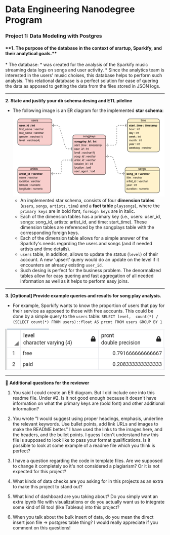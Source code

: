 <h1>Data Engineering Nanodegree Program</h1>

<h3>Project 1: Data Modeling with Postgres</h3>

<h4>**1. The purpose of the database in the context of srartup, Sparkify, and their analytical goals.**</h4>
* The database:
    * was created for the analysis of the Sparkify music streaming data logs on songs and user activity.
    * Since the analytics team is interested in the users' music choises, this database helps to perform such analysis. This relational database is a perfect solution for ease of quering the data as apposed to getting the data from the files stored in JSON logs.

***

**2. State and justify your db schema desing and ETL pileline**
* The following image is an ER diagram for the implemented **star schema**:
![Star Schema](images/star_schema.png)
    * An implemented star schema, consists of four **dimension tables** (`users`, `songs`, `artists`, `time`) and a **fact table** `playsongs`), where the `primary keys` are in bold font, `foreign keys` are in italic.
    * Each of the dimension tables has a primary key (i.e., users: user_id, songs: song_id, artists: artist_id, and time: start_time). These dimension tables are referenced by the songplays table with the corresponding foreign keys. 
    * Each of the dimension table allows for a simple answer of the Sparkify's needs regarding the users and songs (and if needed artists and time details).
    * `users` table, in addition, allows to update the status (`level`) of their account. A new 'upsert' query would do an update on the level if it encounters an already existing `user_id`.
    * Such desing is perfect for the business problem. The denormalized tables allow for easy quering and fast aggregation of all needed information as well as it helps to perform easy joins. 

***

**3. [Optional] Provide example queries and results for song play analysis.**
* For example, Sporkify wants to know the proportion of users that pay for their service as apposed to those with free accounts. This could be done by a simple query to the `users` table:
`SELECT level, 
        count(*) / (SELECT count(*) FROM users)::float AS prcnt
 FROM users
 GROUP BY 1`
 
![level percent](images/level_prcnt.png)
<br>
___

:bell: **Additional questions for the reviewer**
1) You said I could create an ER diagram. But I did include one into this readme file. Under #2. Is it not good enough because it doesn't have information on what the primary keys are (bold font) and other additional information? 
2) You wrote "I would suggest using proper headings, emphasis, underline the relevant keywords. Use bullet points, add link URLs and images to make the README better." 
I have used the links to the images here, and the headers, and the bullet points. I guess I don't understand how this file is supposed to look like to pass your format qualifications. Is it possible to look at some example of a readme file which you think is perfect? 

4) I have a question regarding the code in template files. Are we supposed to change it completely so it's not considered a plagiarism? Or it is not expected for this project?
5) What kinds of data checks are you asking for in this projects as an extra to make this project to stand out?
6) What kind of dashboard are you taking about? Do you simply want an extra ipynb file with visualizations or do you actually want us to integrate some kind of BI tool (like Tableau) into this project?
7) When you talk about the bulk insert of data, do you mean the direct insert json file -> postgres table thing?
I would really appreciate if you comment on this questions!
